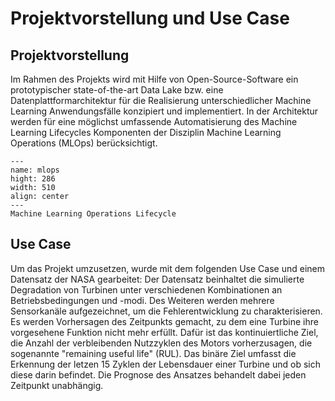 # Projektvorstellung und Use Case

## Projektvorstellung

Im Rahmen des Projekts wird mit Hilfe von Open-Source-Software ein prototypischer state-of-the-art Data Lake bzw. eine
Datenplattformarchitektur für die Realisierung unterschiedlicher Machine Learning Anwendungsfälle konzipiert und
implementiert.
In der Architektur werden für eine möglichst umfassende Automatisierung des Machine Learning Lifecycles
Komponenten der Disziplin Machine Learning Operations (MLOps) berücksichtigt.

```{figure} mlops.png
---
name: mlops
hight: 286
width: 510
align: center
---
Machine Learning Operations Lifecycle
```

## Use Case

Um das Projekt umzusetzen, wurde mit dem folgenden Use Case und einem Datensatz der NASA gearbeitet:
Der Datensatz beinhaltet die simulierte Degradation von Turbinen unter verschiedenen Kombinationen an
Betriebsbedingungen und -modi. Des Weiteren werden mehrere Sensorkanäle aufgezeichnet, um die Fehlerentwicklung
zu charakterisieren. Es werden Vorhersagen des Zeitpunkts gemacht, zu dem eine Turbine ihre vorgesehene Funktion
nicht mehr erfüllt. Dafür ist das kontinuiertliche Ziel, die Anzahl der verbleibenden Nutzzyklen des Motors vorherzusagen,
die sogenannte "remaining useful life" (RUL). Das binäre Ziel umfasst die Erkennung der letzen 15 Zyklen der Lebensdauer
einer Turbine und ob sich diese darin befindet. Die Prognose des Ansatzes behandelt dabei jeden Zeitpunkt unabhängig.
